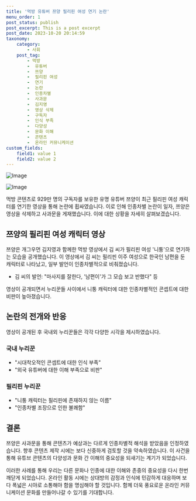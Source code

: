 ```yaml
---
title: '먹방 유튜버 쯔양 필리핀 여성 연기 논란'
menu_order: 1
post_status: publish
post_excerpt: This is a post excerpt
post_date: 2023-10-20 20:14:59
taxonomy:
    category:
        - 사회
    post_tag:
        - 먹방
        -  유튜버
        -  쯔양
        -  필리핀 여성
        -  연기
        -  논란
        -  인종차별
        -  사과문
        -  김지영
        -  영상 삭제
        -  구독자
        -  인식 부족
        -  다양성
        -  문화 이해
        -  콘텐츠
        -  온라인 커뮤니케이션
custom_fields:
    field1: value 1
    field2: value 2
---
```


![Image](https://imgnews.pstatic.net/image/021/2024/02/06/0002620159_001_20240206202501040.jpg?type=w647)

![Image](https://imgnews.pstatic.net/image/021/2024/02/06/0002620159_002_20240206202501058.jpg?type=w647)


먹방 콘텐츠로 929만 명의 구독자를 보유한 유명 유튜버 쯔양이 최근 필리핀 여성 캐릭터를 연기한 영상을 통해 논란에 휩싸였습니다. 이로 인해 인종차별 논란이 일자, 쯔양은 영상을 삭제하고 사과문을 게재했습니다. 이에 대한 상황을 자세히 살펴보겠습니다.

## 쯔양의 필리핀 여성 캐릭터 영상

쯔양은 개그우먼 김지영과 함께한 먹방 영상에서 김 씨가 필리핀 여성 '니퉁'으로 연기하는 모습을 공개했습니다. 이 영상에서 김 씨는 필리핀 이주 여성으로 한국인 남편을 둔 캐릭터로 나타났고, 일부 발언이 인종차별적으로 비춰졌습니다.

- 김 씨의 발언: "마사지를 잘한다, '남편이'가 그 모습 보고 반했다" 등

영상이 공개되면서 누리꾼들 사이에서 니퉁 캐릭터에 대한 인종차별적인 콘셉트에 대한 비판이 높아졌습니다.

## 논란의 전개와 반응

영상이 공개된 후 국내외 누리꾼들은 각각 다양한 시각을 제시하였습니다.

### 국내 누리꾼

- "시대착오적인 콘셉트에 대한 인식 부족"
- "외국 유튜버에 대한 이해 부족으로 비판"

### 필리핀 누리꾼

- "니퉁 캐릭터는 필리핀에 존재하지 않는 이름"
- "인종차별 조장으로 인한 불쾌함"

## 결론

쯔양은 사과문을 통해 콘텐츠가 예상과는 다르게 인종차별적 해석을 받았음을 인정하였습니다. 향후 콘텐츠 제작 시에는 보다 신중하게 검토할 것을 약속하였습니다. 이 사건을 통해 유튜브 콘텐츠의 다양성과 문화 간 이해의 중요성을 되새기는 계기가 되었습니다.

이러한 사례를 통해 우리는 다른 문화나 인종에 대한 이해와 존중의 중요성을 다시 한번 깨닫게 되었습니다. 온라인 활동 시에는 상대방의 감정과 인식에 민감하게 대응하며 보다 폭넓은 시야로 소통해야 함을 명심해야 할 것입니다. 함께 더욱 풍요로운 온라인 커뮤니케이션 문화를 만들어나갈 수 있기를 기대합니다.
